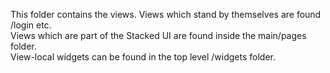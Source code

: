 This folder contains the views. Views which stand by themselves are found /login etc.  
Views which are part of the Stacked UI are found inside the main/pages folder.  
View-local widgets can be found in the top level /widgets folder.
